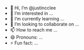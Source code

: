 - 👋 Hi, I’m @justincclee
- 👀 I’m interested in ...
- 🌱 I’m currently learning ...
- 💞️ I’m looking to collaborate on ...
- 📫 How to reach me ...
- 😄 Pronouns: ...
- ⚡ Fun fact: ...

<!---
justincclee/justincclee is a ✨ special ✨ repository because its `README.md` (this file) appears on your GitHub profile.
You can click the Preview link to take a look at your changes.
--->
